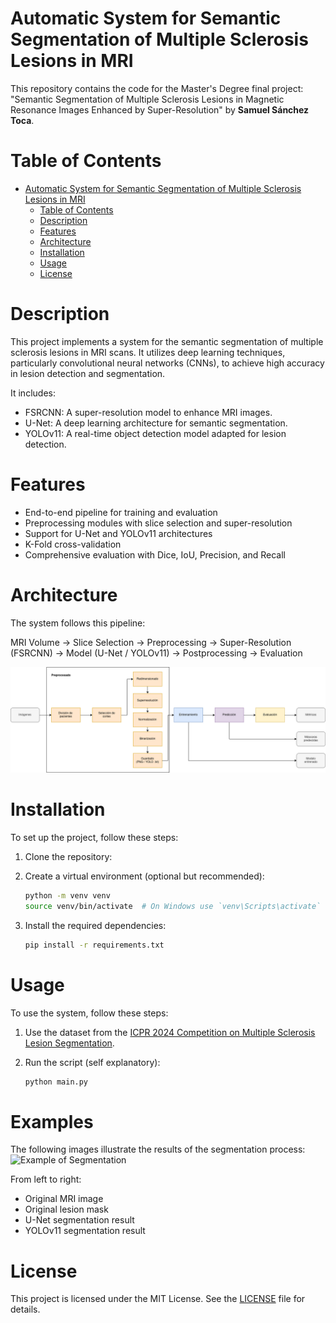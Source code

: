 # Automatic System for Semantic Segmentation of Multiple Sclerosis Lesions in MRI
This repository contains the code for the Master's Degree final project: "Semantic Segmentation of Multiple Sclerosis Lesions in Magnetic Resonance Images Enhanced by Super-Resolution" by **Samuel Sánchez Toca**.

# Table of Contents
- [Automatic System for Semantic Segmentation of Multiple Sclerosis Lesions in MRI](#automatic-system-for-semantic-segmentation-of-multiple-sclerosis-lesions-in-mri)
  - [Table of Contents](#table-of-contents)
  - [Description](#description)
  - [Features](#features)
  - [Architecture](#architecture)
  - [Installation](#installation)
  - [Usage](#usage)
  - [License](#license)

# Description
This project implements a system for the semantic segmentation of multiple sclerosis lesions in MRI scans. It utilizes deep learning techniques, particularly convolutional neural networks (CNNs), to achieve high accuracy in lesion detection and segmentation.

It includes:
- FSRCNN: A super-resolution model to enhance MRI images.
- U-Net: A deep learning architecture for semantic segmentation.
- YOLOv11: A real-time object detection model adapted for lesion detection.

# Features
- End-to-end pipeline for training and evaluation
- Preprocessing modules with slice selection and super-resolution
- Support for U-Net and YOLOv11 architectures
- K-Fold cross-validation
- Comprehensive evaluation with Dice, IoU, Precision, and Recall

# Architecture
The system follows this pipeline:

MRI Volume → Slice Selection → Preprocessing → Super-Resolution (FSRCNN) → Model (U-Net / YOLOv11) → Postprocessing → Evaluation

![System Architecture](examples/system_architecture.png)

# Installation
To set up the project, follow these steps:
1. Clone the repository:

2. Create a virtual environment (optional but recommended):
   ```bash
   python -m venv venv
   source venv/bin/activate  # On Windows use `venv\Scripts\activate`
   ```
3. Install the required dependencies:
   ```bash
   pip install -r requirements.txt
   ```
# Usage
To use the system, follow these steps:
1. Use the dataset from the [ICPR 2024 Competition on Multiple Sclerosis Lesion Segmentation](https://iplab.dmi.unict.it/mfs/ms-les-seg/).

2. Run the script (self explanatory):
   ```bash
   python main.py
    ```

# Examples
The following images illustrate the results of the segmentation process:
![Example of Segmentation](examples/01_segmentation_example.png)

From left to right: 
- Original MRI image
- Original lesion mask
- U-Net segmentation result
- YOLOv11 segmentation result

# License
This project is licensed under the MIT License. See the [LICENSE](LICENSE) file for details.